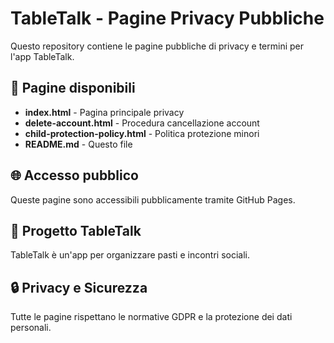 # TableTalk - Pagine Privacy Pubbliche

Questo repository contiene le pagine pubbliche di privacy e termini per l'app TableTalk.

## 📄 Pagine disponibili

- **index.html** - Pagina principale privacy
- **delete-account.html** - Procedura cancellazione account
- **child-protection-policy.html** - Politica protezione minori
- **README.md** - Questo file

## 🌐 Accesso pubblico

Queste pagine sono accessibili pubblicamente tramite GitHub Pages.

## 📱 Progetto TableTalk

TableTalk è un'app per organizzare pasti e incontri sociali.

## 🔒 Privacy e Sicurezza

Tutte le pagine rispettano le normative GDPR e la protezione dei dati personali.
